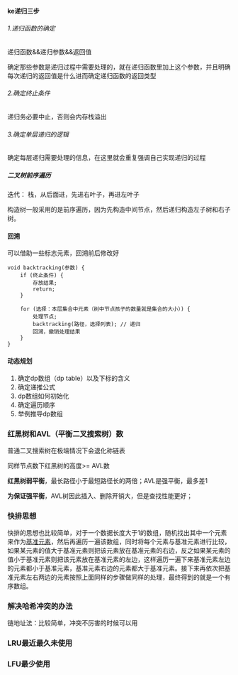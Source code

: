 #### ke递归三步

###### 1.递归函数的确定

递归函数&&递归参数&&返回值

确定那些参数是递归过程中需要处理的，就在递归函数里加上这个参数，并且明确每次递归的返回值是什么进而确定递归函数的返回类型

###### 2.确定终止条件

递归务必要中止，否则会内存栈溢出

###### 3.确定单层递归的逻辑

确定每层递归需要处理的信息，在这里就会重复强调自己实现递归的过程

##### 二叉树前序遍历

迭代： 栈，从后面进，先进右叶子，再进左叶子





构造树一般采用的是前序遍历，因为先构造中间节点，然后递归构造左子树和右子树。

#### 回溯

可以借助一些标志元素，回溯前后修改好

```
void backtracking(参数) {
    if (终止条件) {
        存放结果;
        return;
    }

    for (选择：本层集合中元素（树中节点孩子的数量就是集合的大小）) {
        处理节点;
        backtracking(路径，选择列表); // 递归
        回溯，撤销处理结果
    }
}
```



#### 动态规划

1. 确定dp数组（dp table）以及下标的含义
2. 确定递推公式
3. dp数组如何初始化
4. 确定遍历顺序
5. 举例推导dp数组

### 红黑树和AVL（平衡二叉搜索树）数

普通二叉搜索树在极端情况下会退化称链表

同样节点数下红黑树的高度>= AVL数

**红黑树弱平衡**，最长路径小于最短路径长的两倍；AVL是强平衡，最多差1

**为保证强平衡**，AVL树因此插入、删除开销大，但是查找性能更好；

### 快排思想

​		快排的思想也比较简单，对于一个数据长度大于1的数组，随机找出其中一个元素来作为[基准元素](https://www.zhihu.com/search?q=基准元素&search_source=Entity&hybrid_search_source=Entity&hybrid_search_extra={"sourceType"%3A"article"%2C"sourceId"%3A"39789468"})，然后再遍历一遍该数组，同时将每个元素与基准元素进行比较，如果某元素的值大于基准元素则把该元素放在基准元素的右边，反之如果某元素的值小于基准元素则把该元素放在基准元素的左边，这样遍历一遍下来基准元素左边的元素都小于基准元素，基准元素右边的元素都大于基准元素。接下来再依次把基准元素左右两边的元素按照上面同样的步骤做同样的处理，最终得到的就是一个有序数组。

### 解决哈希冲突的办法

链地址法：比较简单，冲突不厉害的时候可以用

### LRU最近最久未使用

### LFU最少使用
